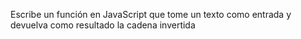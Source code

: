 Escribe un función en JavaScript que tome un texto como entrada y devuelva como resultado la cadena invertida